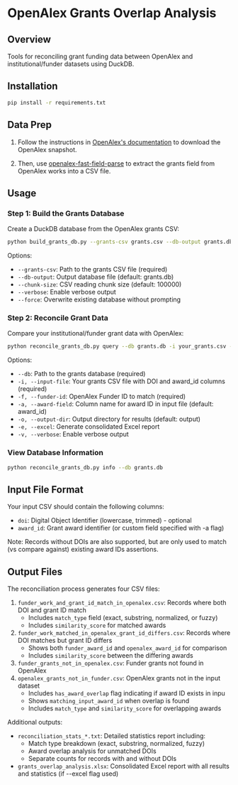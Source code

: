 # OpenAlex Grants Overlap Analysis

## Overview

Tools for reconciling grant funding data between OpenAlex and institutional/funder datasets using DuckDB.

## Installation

```bash
pip install -r requirements.txt
```

## Data Prep

1. Follow the instructions in [OpenAlex's documentation](https://docs.openalex.org/download-all-data/openalex-snapshot) to download the OpenAlex snapshot.

2. Then, use [openalex-fast-field-parse](https://github.com/adambuttrick/openalex-fast-field-parse) to extract the grants field from OpenAlex works into a CSV file. 

## Usage

### Step 1: Build the Grants Database

Create a DuckDB database from the OpenAlex grants CSV:

```bash
python build_grants_db.py --grants-csv grants.csv --db-output grants.db
```

Options:
- `--grants-csv`: Path to the grants CSV file (required)
- `--db-output`: Output database file (default: grants.db)
- `--chunk-size`: CSV reading chunk size (default: 100000)
- `--verbose`: Enable verbose output
- `--force`: Overwrite existing database without prompting

### Step 2: Reconcile Grant Data

Compare your institutional/funder grant data with OpenAlex:

```bash
python reconcile_grants_db.py query --db grants.db -i your_grants.csv -f https://openalex.org/F4320306577
```

Options:
- `--db`: Path to the grants database (required)
- `-i, --input-file`: Your grants CSV file with DOI and award_id columns (required)
- `-f, --funder-id`: OpenAlex Funder ID to match (required)
- `-a, --award-field`: Column name for award ID in input file (default: award_id)
- `-o, --output-dir`: Output directory for results (default: output)
- `-e, --excel`: Generate consolidated Excel report
- `-v, --verbose`: Enable verbose output

### View Database Information

```bash
python reconcile_grants_db.py info --db grants.db
```

## Input File Format

Your input CSV should contain the following columns:
- `doi`: Digital Object Identifier (lowercase, trimmed) - optional
- `award_id`: Grant award identifier (or custom field specified with -a flag)

Note: Records without DOIs are also supported, but are only used to match (vs compare against) existing award IDs assertions.

## Output Files

The reconciliation process generates four CSV files:

1. `funder_work_and_grant_id_match_in_openalex.csv`: Records where both DOI and grant ID match
   - Includes `match_type` field (exact, substring, normalized, or fuzzy)
   - Includes `similarity_score` for matched awards
2. `funder_work_matched_in_openalex_grant_id_differs.csv`: Records where DOI matches but grant ID differs
   - Shows both `funder_award_id` and `openalex_award_id` for comparison
   - Includes `similarity_score` between the differing awards
3. `funder_grants_not_in_openalex.csv`: Funder grants not found in OpenAlex
4. `openalex_grants_not_in_funder.csv`: OpenAlex grants not in the input dataset
   - Includes `has_award_overlap` flag indicating if award ID exists in inpu
   - Shows `matching_input_award_id` when overlap is found
   - Includes `match_type` and `similarity_score` for overlapping awards

Additional outputs:
- `reconciliation_stats_*.txt`: Detailed statistics report including:
  - Match type breakdown (exact, substring, normalized, fuzzy)
  - Award overlap analysis for unmatched DOIs
  - Separate counts for records with and without DOIs
- `grants_overlap_analysis.xlsx`: Consolidated Excel report with all results and statistics (if --excel flag used)



